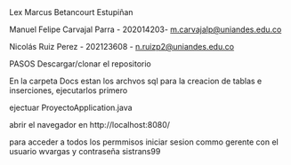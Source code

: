 ##
Lex Marcus Betancourt Estupiñan

Manuel Felipe Carvajal Parra - 202014203- m.carvajalp@uniandes.edu.co

Nicolás Ruiz Perez - 202123608 - n.ruizp2@uniandes.edu.co


PASOS
Descargar/clonar el repositorio

En la carpeta Docs estan los archvos sql para la creacion de tablas e inserciones, ejecutarlos primero

ejectuar ProyectoApplication.java

abrir el navegador en http://localhost:8080/

para acceder a todos los permmisos iniciar sesion commo gerente con el usuario wvargas y contraseña sistrans99

##
